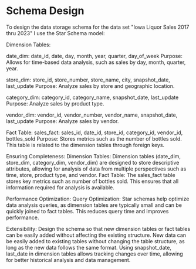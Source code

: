 # Schema Design
To design the data storage schema for the data set "Iowa Liquor Sales 2017 thru 2023" I use the Star Schema model:

Dimension Tables:

date_dim: date_id, date, day, month, year, quarter, day_of_week
Purpose: Allows for time-based data analysis, such as sales by day, month, quarter, year.

store_dim: store_id, store_number, store_name, city, snapshot_date, last_update
Purpose: Analyze sales by store and geographic location.

category_dim: category_id, category_name, snapshot_date, last_update
Purpose: Analyze sales by product type.

vendor_dim: vendor_id, vendor_number, vendor_name, snapshot_date, last_update
Purpose: Analyze sales by vendor.

Fact Table:
sales_fact: sales_id, date_id, store_id, category_id, vendor_id, bottles_sold
Purpose: Stores metrics such as the number of bottles sold. This table is related to the dimension tables through foreign keys.

Ensuring Completeness:
Dimension Tables: Dimension tables (date_dim, store_dim, category_dim, vendor_dim) are designed to store descriptive attributes, allowing for analysis of data from multiple perspectives such as time, store, product type, and vendor.
Fact Table: The sales_fact table stores key metrics such as number of bottles sold. This ensures that all information required for analysis is available.

Performance Optimization:
Query Optimization: Star schemas help optimize data analysis queries, as dimension tables are typically small and can be quickly joined to fact tables. This reduces query time and improves performance.

Extensibility:
Design the schema so that new dimension tables or fact tables can be easily added without affecting the existing structure.
New data can be easily added to existing tables without changing the table structure, as long as the new data follows the same format.
Using snapshot_date, last_date in dimension tables allows tracking changes over time, allowing for better historical analysis and data management.

